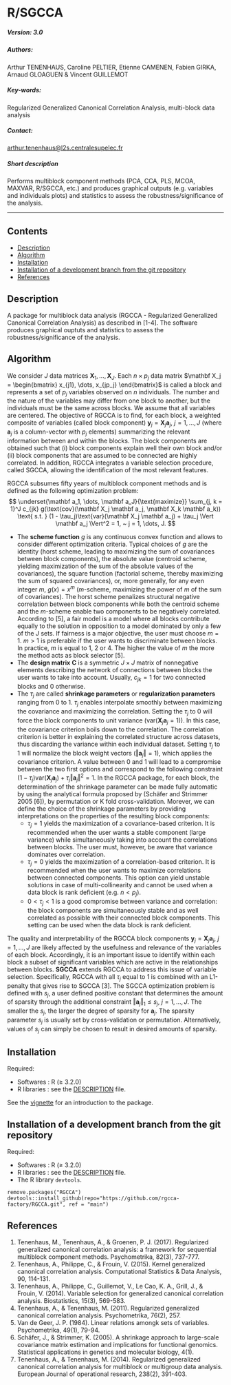 # R/SGCCA

##### Version: 3.0

##### Authors:
Arthur TENENHAUS, Caroline PELTIER, Etienne CAMENEN,  Fabien GIRKA, Arnaud GLOAGUEN & Vincent GUILLEMOT

##### Key-words:
Regularized Generalized Canonical Correlation Analysis, multi-block data analysis

##### Contact:
arthur.tenenhaus@l2s.centralesupelec.fr

##### Short description
Performs multiblock component methods (PCA, CCA, PLS, MCOA, MAXVAR, R/SGCCA, etc.) and produces graphical outputs (e.g. variables and individuals plots) and statistics to assess the robustness/significance of the analysis.

---

## Contents
  - [Description](#description)
  - [Algorithm](#algorithm)
  - [Installation](#installation)
  - [Installation of a development branch from the git repository](#installation-of-a-development-branch-from-the-git-repository)
  - [References](#references)

## Description
A package for multiblock data analysis (RGCCA - Regularized Generalized Canonical Correlation Analysis) as described in [1-4]. The software produces graphical ouptuts and statistics to assess the robustness/significance of the analysis.

## Algorithm
We consider $J$ data matrices $\mathbf X_1 , \dots, \mathbf X_J$. Each $n \times p_j$ data matrix $\mathbf X_j = \begin{bmatrix} x_{j1}, \dots, x_{jp_j} \end{bmatrix}$ is called a block and represents a set of $p_j$ variables observed on $n$ individuals. The number and the nature of the variables may differ from one block to another, but the individuals must be the same across blocks. We assume that all variables are centered. The objective of RGCCA is to find, for each block, a weighted composite of variables (called block component) $\mathbf y_j = \mathbf X_j  \mathbf a_j, ~ j = 1 ,..., J$ (where $\mathbf a_j$ is a column-vector with $p_j$ elements) summarizing the relevant information between and within the blocks. The block components are obtained such that (i) block components explain well their own block and/or (ii) block components that are assumed to be connected are highly correlated. In addition, RGCCA integrates a variable selection procedure, called SGCCA, allowing the identification of the most relevant features.

RGCCA subsumes fifty years of multiblock component methods and is defined as the following optimization problem:
$$ \underset{\mathbf a_1, \dots, \mathbf a_J}{\text{maximize}} \sum_{j, k = 1}^J c_{jk} g(\text{cov}(\mathbf X_j \mathbf a_j, \mathbf X_k \mathbf a_k)) \text{ s.t. } (1 - \tau_j)\text{var}(\mathbf X_j \mathbf a_j) + \tau_j \Vert \mathbf a_j \Vert^2 = 1, ~ j = 1, \dots, J. $$
- The **scheme function** $g$ is any continuous convex function and allows to consider different optimization criteria. Typical choices of $g$ are the identity (horst scheme, leading to maximizing the sum of covariances between block components), the absolute value (centroid scheme, yielding maximization of the sum of the absolute values of the covariances), the square function (factorial scheme, thereby maximizing the sum of squared covariances), or, more generally, for any even integer $m$, $g(x) = x^m$ ($m$-scheme, maximizing the power of $m$ of the sum of covariances). The horst scheme penalizes structural negative correlation between block components while both the centroid scheme and the $m$-scheme enable two components to be negatively correlated. According to [5], a fair model is a model where all blocks contribute equally to the solution in opposition to a model dominated by only a few of the $J$ sets. If fairness is a major objective, the user must choose $m = 1$. $m > 1$ is preferable if the user wants to discriminate between blocks. In practice, $m$ is equal to 1, 2 or 4. The higher the value of $m$ the more the method acts as block selector [5].
- The **design matrix** $\mathbf C$ is a symmetric $J \times J$ matrix of nonnegative elements describing the network of connections between blocks the user wants to take into account. Usually, $c_{jk} = 1$ for two connected blocks and 0 otherwise.
- The $\tau_j$ are called **shrinkage parameters** or **regularization parameters** ranging from 0 to 1. $\tau_j$ enables interpolate smoothly between maximizing the covariance and maximizing the correlation. Setting the $\tau_j$ to 0 will force the block components to unit variance ($\text{var}(\mathbf X_j \mathbf a_j = 1)$). In this case, the covariance criterion boils down to the correlation. The correlation criterion is better in explaining the correlated structure across datasets, thus discarding the variance within each individual dataset. Setting $\tau_j$ to 1 will normalize the block weight vectors ($\Vert \mathbf a_j \Vert = 1$), which applies the covariance criterion. A value between 0 and 1 will lead to a compromise between the two first options and correspond to the following constraint $(1 − \tau_j)  \text{var}(\mathbf X_j \mathbf a_j) + \tau_j \Vert \mathbf a_j \Vert^2 = 1$. In the RGCCA package, for each block, the determination of the shrinkage parameter can be made fully automatic by using the analytical formula proposed by (Schäfer and Strimmer 2005 [6]), by permutation or K fold cross-validation.
Morever, we can define the choice of the shrinkage parameters by providing interpretations on the properties of the resulting block components:
    - $\tau_j = 1$ yields the maximization of a covariance-based criterion. It is recommended when the user wants a stable component (large variance) while simultaneously taking into account the correlations between blocks. The user must, however, be aware that variance dominates over correlation.
    - $\tau_j = 0$ yields the maximization of a correlation-based criterion. It is recommended when the user wants to maximize correlations between connected components. This option can yield unstable solutions in case of multi-collinearity and cannot be used when a data block is rank deficient (e.g. $n < p_j$).
    - $0 < \tau_j < 1$ is a good compromise between variance and correlation: the block components are simultaneously stable and as well correlated as possible with their connected block components. This setting can be used when the data block is rank deficient.

The quality and interpretability of the RGCCA block components $\mathbf y_j = \mathbf X_j \mathbf a_j, ~ j = 1 , \dots, J$ are likely affected by the usefulness and relevance of the variables of each block. Accordingly, it is an important issue to identify within each block a subset of significant variables which are active in the relationships between blocks. **SGCCA** extends RGCCA to address this issue of variable selection. Specifically, RGCCA with all $\tau_j$ equal to 1 is combined with an L1-penalty that gives rise to SGCCA [3]. The SGCCA optimization problem is defined with $s_j$, a user defined positive constant that determines the amount of sparsity through the additional constraint $\Vert \mathbf a_j \Vert_1 \leq s_j, ~ j = 1, \dots, J$. The smaller the $s_j$, the larger the degree of sparsity for $\mathbf a_j$. The sparsity parameter $s_j$ is usually set by cross-validation or permutation. Alternatively, values of $s_j$ can simply be chosen to result in desired amounts of sparsity.

## Installation
Required:
- Softwares : R (≥ 3.2.0)
- R libraries : see the [DESCRIPTION](https://github.com/rgcca-factory/RGCCA/blob/main/DESCRIPTION) file.

See the [vignette]() for an introduction to the package.


## Installation of a development branch from the git repository
Required:
- Softwares : R (≥ 3.2.0)
- R libraries : see the [DESCRIPTION](https://github.com/BrainAndSpineInstitute/rgcca_Rpackage/blob/main/DESCRIPTION) file.
- The R library `devtools`.

```
remove.packages("RGCCA")
devtools::install_github(repo="https://github.com/rgcca-factory/RGCCA.git", ref = "main")
```

## References
1. Tenenhaus, M., Tenenhaus, A., & Groenen, P. J. (2017). Regularized generalized canonical correlation analysis: a framework for sequential multiblock component methods. Psychometrika, 82(3), 737-777.
2. Tenenhaus, A., Philippe, C., & Frouin, V. (2015). Kernel generalized canonical correlation analysis. Computational Statistics & Data Analysis, 90, 114-131.
3. Tenenhaus, A., Philippe, C., Guillemot, V., Le Cao, K. A., Grill, J., & Frouin, V. (2014). Variable selection for generalized canonical correlation analysis. Biostatistics, 15(3), 569-583.
4. Tenenhaus, A., & Tenenhaus, M. (2011). Regularized generalized canonical correlation analysis. Psychometrika, 76(2), 257.
5. Van de Geer, J. P. (1984). Linear relations amongk sets of variables. Psychometrika, 49(1), 79-94.
6. Schäfer, J., & Strimmer, K. (2005). A shrinkage approach to large-scale covariance matrix estimation and implications for functional genomics. Statistical applications in genetics and molecular biology, 4(1).
7. Tenenhaus, A., & Tenenhaus, M. (2014). Regularized generalized canonical correlation analysis for multiblock or multigroup data analysis. European Journal of operational research, 238(2), 391-403.
